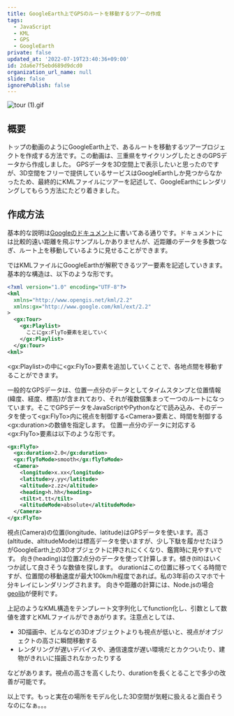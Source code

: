 ```yaml
---
title: GoogleEarth上でGPSのルートを移動するツアーの作成
tags:
  - JavaScript
  - KML
  - GPS
  - GoogleEarth
private: false
updated_at: '2022-07-19T23:40:36+09:00'
id: 2da6e7f5ebd689d9dcd0
organization_url_name: null
slide: false
ignorePublish: false
---
```

![tour (1).gif](https://qiita-image-store.s3.ap-northeast-1.amazonaws.com/0/2591762/c2e8872c-7a4e-859a-9d46-a8cf57d4eb1c.gif)

## 概要

トップの動画のようにGoogleEarth上で、あるルートを移動するツアープロジェクトを作成する方法です。この動画は、三重県をサイクリングしたときのGPSデータから作成しました。
GPSデータを3D空間上で表示したいと思ったのですが、3D空間をフリーで提供しているサービスはGoogleEarthしか見つからなかったため、最終的にKMLファイルにツアーを記述して、GoogleEarthにレンダリングしてもらう方法にたどり着きました。

## 作成方法

基本的な説明は[Googleのドキュメント](https://developers.google.com/kml/documentation/touring?hl=ja)に書いてある通りです。ドキュメントには比較的遠い距離を飛ぶサンプルしかありませんが、近距離のデータを多数つなぎ、ルート上を移動しているように見せることができます。

ではKMLファイルにGoogleEarthが解釈できるツアー要素を記述していきます。基本的な構造は、以下のような形です。

```xml
<?xml version="1.0" encoding="UTF-8"?>
<kml
  xmlns="http://www.opengis.net/kml/2.2"
  xmlns:gx="http://www.google.com/kml/ext/2.2"
>
  <gx:Tour>
    <gx:Playlist>
      ここにgx:FlyTo要素を足していく
    </gx:Playlist>
  </gx:Tour>
<kml>
```

\<gx:Playlist>の中に\<gx:FlyTo>要素を追加していくことで、各地点間を移動することができます。

一般的なGPSデータは、位置一点分のデータとしてタイムスタンプと位置情報(緯度、経度、標高)が含まれており、それが複数個集まって一つのルートになっています。そこでGPSデータをJavaScriptやPythonなどで読み込み、そのデータを使って\<gx:FlyTo>内に視点を制御する\<Camera>要素と、時間を制御する\<gx:duration>の数値を指定します。
位置一点分のデータに対応する\<gx:FlyTo>要素は以下のような形です。

```xml
<gx:FlyTo>
  <gx:duration>2.0</gx:duration>
  <gx:flyToMode>smooth</gx:flyToMode>
  <Camera>
    <longitude>x.xx</longitude>
    <latitude>y.yy</latitude>
    <altitude>z.zz</altitude>
    <heading>h.hh</heading>
    <tilt>t.tt</tilt>
    <altitudeMode>absolute</altitudeMode>
  </Camera>
</gx:FlyTo>
```

視点(Camera)の位置(longitude、latitude)はGPSデータを使います。高さ(altitude、altitudeMode)は標高データを使いますが、少し下駄を履かせたほうがGoogleEarth上の3Dオブジェクトに押されにくくなり、鑑賞時に見やすいです。
向き(heading)は位置2点分のデータを使って計算します。傾き(tilt)はいくつか試して良さそうな数値を探します。
durationはこの位置に移ってくる時間ですが、位置間の移動速度が最大100km/h程度であれば。私の3年前のスマホで十分キレイにレンダリングされます。
向きや距離の計算には、Node.jsの場合[geolib](https://www.npmjs.com/package/geolib)が便利です。

上記のようなKML構造をテンプレート文字列化してfunction化し、引数として数値を渡すとKMLファイルができあがります。注意点としては、

* 3D描画中、ビルなどの3Dオブジェクトよりも視点が低いと、視点がオブジェクトの高さに瞬間移動する
* レンダリングが遅いデバイスや、通信速度が遅い環境だとカクついたり、建物がきれいに描画されなかったりする

などがあります。視点の高さを高くしたり、durationを長くとることで多少の改善が可能です。

以上です。もっと実在の場所をモデル化した3D空間が気軽に扱えると面白そうなのになぁ。。。
